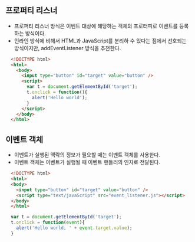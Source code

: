 ## 프로퍼티 리스너
- 프로퍼티 리스너 방식은 이벤트 대상에 해당하는 객체의 프로터피로 이벤트를 등록하는 방식이다.
- 인라인 방식에 비해서 HTML과 JavaScript를 분리하 수 있다는 점에서 선호되는 방식이지만, addEventListener 방식을 추천한다.

```html
  <!DOCTYPE html>
  <html>
    <body>
      <input type="button" id="target" value="button" />
      <script>
        var t = document.getElementById('target');
        t.onclick = function(){
          alert('Hello world');
        }
      </script>
    </body>
  </html>
```

## 이벤트 객체
- 이벤트가 실행된 맥락의 정보가 필요할 때는 이벤트 객체를 사용한다.
- 이벤트 객체는 이벤트가 실행될 때 이벤트 핸들러의 인자로 전달된다. 
```html
  <!DOCTYPE html>
  <html>
  <body>
    <input type="button" id="target" value="button" />
    <script type="text/javaScript" src="event_listener.js"></script>
  </body>
  </html>
```

``` javascript
  var t = document.getElementById('target');
  t.onclick = function(event){
    alert('Hello world, ' + event.target.value);
  }
```

